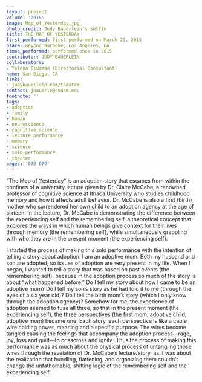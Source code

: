 ```yaml
---
layout: project
volume: '2015'
image: Map_of_Yesterday.jpg
photo_credit: Judy Bauerlein’s selfie
title: THE MAP OF YESTERDAY
first_performed: first performed on March 29, 2015
place: Beyond Baroque, Los Angeles, CA
times_performed: performed once in 2015
contributor: JUDY BAUERLEIN
collaborators:
- Yelena Gluzman (Directorial Consultant)
home: San Diego, CA
links:
- judybauerlein.com/theatre
contact: jbauerle@csusm.edu
footnote: ''
tags:
- adoption
- family
- human
- neuroscience
- cognitive science
- lecture performance
- memory
- science
- solo performance
- theater
pages: '078-079'
---
```


“The Map of Yesterday” is an adoption story that escapes from within the confines of a university lecture given by Dr. Claire McCabe, a renowned professor of cognitive science at Ithaca University who studies childhood memory and how it affects adult behavior. Dr. McCabe is also a first (birth) mother who surrendered her own child to an adoption agency at the age of sixteen. In the lecture, Dr. McCabe is demonstrating the difference between the experiencing self and the remembering self, a theoretical concept that explores the ways in which human beings give context for their lives through memory (the remembering self), while simultaneously grappling with who they are in the present moment (the experiencing self).

I started the process of making this solo performance with the intention of telling a story about adoption. I am an adoptive mom. Both my husband and son are adopted, so issues of adoption are very present in my life. When I began, I wanted to tell a story that was based on past events (the remembering self), because in the adoption process so much of the story is about “what happened before.” Do I tell my story about how I came to be an adoptive mom? Do I tell my son’s story as he had told it to me (through the eyes of a six year old)? Do I tell the birth mom’s story (which I only know through the adoption agency)? Somehow for me, the experience of adoption seemed to fuse all three, so that in the present moment (the experiencing self), the three perspectives (the first mom, adoptive child, adoptive mom) became one. Each story, each perspective is like a cable wire holding power, meaning and a specific purpose. The wires become tangled causing the feelings that accompany the adoption process—rage, joy, loss and guilt—to crisscross and ignite. Thus the process of making this performance was as much about the physical process of untangling those wires through the revelation of Dr. McCabe’s lecture/story, as it was about the realization that bundling, flattening, and organizing them couldn’t change the unfathomable, shifting logic of the remembering self and the experiencing self.
